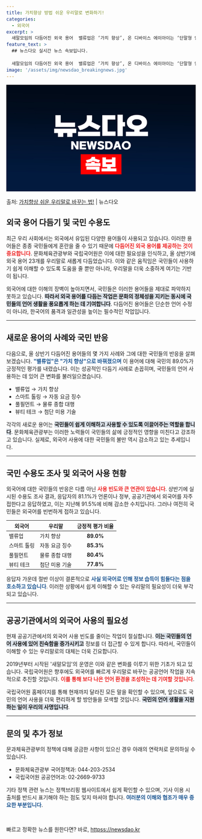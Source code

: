 ```yaml
---
title: 가치향상 방법 쉬운 우리말로 변화하기!
categories:
  - 외국어
excerpt: >
  새말모임의 다듬어진 외국 용어  밸류업은 ‘가치 향상’, 온 디바이스 에이아이는 ‘단말형 인공지능’, 플러팅…
feature_text: >
  ## 뉴스다오 실시간 뉴스 속보입니다.

  새말모임의 다듬어진 외국 용어  밸류업은 ‘가치 향상’, 온 디바이스 에이아이는 ‘단말형 인공지능’, 플러팅…
image: '/assets/img/newsdao_breakingnews.jpg'
---
```


![뉴스다오 속보](/assets/img/newsdao_breakingnews.jpg)

<p>출처: <a href="httpss://newsdao.kr/4982" rel="dofollow">가치향상 쉬운 우리말로 바꾸는 법!</a> | 뉴스다오</p>

<h2 data-ke-size="size26">외국 용어 다듬기 및 국민 수용도</h2>

<p data-ke-size="size16">최근 우리 사회에서는 외국에서 유입된 다양한 용어들이 사용되고 있습니다. 이러한 용어들은 종종 국민들에게 혼란을 줄 수 있기 때문에 <b><span style="color: #ee2323;">다듬어진 외국 용어를 제공하는 것이 중요합니다</span></b>. 문화체육관광부와 국립국어원은 이에 대한 필요성을 인식하고, 올 상반기에 외국 용어 23개를 우리말로 새롭게 다듬었습니다. 이와 같은 움직임은 국민들이 사용하기 쉽게 이해할 수 있도록 도움을 줄 뿐만 아니라, 우리말을 더욱 소중하게 여기는 기반이 됩니다. </p>

<p data-ke-size="size16">외국어에 대한 이해의 장벽이 높아지면서, 국민들은 이러한 용어들을 제대로 파악하지 못하고 있습니다. <b><span style="background-color: #21538527;">따라서 외국 용어를 다듬는 작업은 문화의 정체성을 지키는 동시에 국민들의 언어 생활을 풍요롭게 하는 데 기여합니다</span></b>. 다듬어진 용어들은 단순한 언어 수정이 아니라, 한국어의 품격과 일관성을 높이는 필수적인 작업입니다. </p>

<hr/>

<h2 data-ke-size="size26">새로운 용어의 사례와 국민 반응</h2>

<p data-ke-size="size16">다음으로, 올 상반기 다듬어진 용어들의 몇 가지 사례와 그에 대한 국민들의 반응을 살펴보겠습니다. <b><span style="color: #1a5490;">"밸류업"은 "가치 향상"으로 바꿔졌으며</span></b> 이 용어에 대해 국민의 89.0%가 긍정적인 평가를 내렸습니다. 이는 성공적인 다듬기 사례로 손꼽히며, 국민들의 언어 사용하는 데 있어 큰 변화를 불러일으켰습니다. </p>

<ul>
    <li>밸류업 → 가치 향상</li>
    <li>스마트 톨링 → 자동 요금 징수</li>
    <li>풀필먼트 → 물류 종합 대행</li>
    <li>뷰티 테크 → 첨단 미용 기술</li>
</ul>

<p data-ke-size="size16">각각의 새로운 용어는 <b><span style="background-color: #21538527;">국민들이 쉽게 이해하고 사용할 수 있도록 이끌어주는 역할을 합니다</span></b>. 문화체육관광부는 이러한 노력들이 국민들의 삶에 긍정적인 영향을 미친다고 강조하고 있습니다. 실제로, 외국어 사용에 대한 국민들의 불만 역시 감소하고 있는 추세입니다. </p>

<hr/>

<h2 data-ke-size="size26">국민 수용도 조사 및 외국어 사용 현황</h2>

<p data-ke-size="size16">외국어에 대한 국민들의 반응은 다름 아닌 <b><span style="color: #ee2323;">사용 빈도와 큰 연관이 있습니다</span></b>. 상반기에 실시된 수용도 조사 결과, 응답자의 81.1%가 언론이나 정부, 공공기관에서 외국어를 자주 접한다고 응답하였고, 이는 지난해 91.5%에 비해 감소한 수치입니다. 그러나 여전히 국민들은 외국어를 빈번하게 접하고 있습니다.</p>

<table>
    <thead>
        <tr>
            <th>외국어</th>
            <th>우리말</th>
            <th>긍정적 평가 비율</th>
        </tr>
    </thead>
    <tbody>
        <tr>
            <td>밸류업</td>
            <td>가치 향상</td>
            <td style="text-align: center; height: 17px;"><b>89.0%</b></td>
        </tr>
        <tr>
            <td>스마트 톨링</td>
            <td>자동 요금 징수</td>
            <td style="text-align: center; height: 17px;"><b>85.3%</b></td>
        </tr>
        <tr>
            <td>풀필먼트</td>
            <td>물류 종합 대행</td>
            <td style="text-align: center; height: 17px;"><b>80.4%</b></td>
        </tr>
        <tr>
            <td>뷰티 테크</td>
            <td>첨단 미용 기술</td>
            <td style="text-align: center; height: 17px;"><b>77.8%</b></td>
        </tr>
    </tbody>
</table>

<p data-ke-size="size16">응답자 가운데 절반 이상이 결론적으로 <b><span style="color: #1a5490;">사실 외국어로 인해 정보 습득이 힘들다는 점을 호소하고 있습니다</span></b>. 이러한 상황에서 쉽게 이해할 수 있는 우리말의 필요성이 더욱 부각되고 있습니다.</p>

<hr/>

<h2 data-ke-size="size26">공공기관에서의 외국어 사용의 필요성</h2>

<p data-ke-size="size16">현재 공공기관에서의 외국어 사용 빈도를 줄이는 작업이 절실합니다. <b><span style="background-color: #21538527;">이는 국민들의 언어 사용에 있어 친숙함을 증가시키고</span></b> 정보를 더 접근할 수 있게 합니다. 따라서, 국민들이 이해할 수 있는 우리말로의 대체는 더욱 긴요합니다. </p>

<p data-ke-size="size16">2019년부터 시작된 '새말모임'의 운영은 이와 같은 변화를 이루기 위한 기초가 되고 있습니다. 국립국어원은 향후에도 외국어를 빠르게 우리말로 바꾸는 공공언어 작업을 지속적으로 추진할 것입니다. <b><span style="color: #ee2323;">이를 통해 보다 나은 언어 환경을 조성하는 데 기여할 것입니다</span></b>.</p>

<p data-ke-size="size16">국립국어원 홈페이지를 통해 현재까지 달라진 모든 말을 확인할 수 있으며, 앞으로도 국민의 언어 사용을 더욱 편리하게 할 방안들을 모색할 것입니다. <b><span style="background-color: #21538527;">국민의 언어 생활을 지원하는 일이 우리의 사명입니다</span></b>.</p>

<hr/>

<h2 data-ke-size="size26">문의 및 추가 정보</h2>

<p data-ke-size="size16">문과체육관광부의 정책에 대해 궁금한 사항이 있으신 경우 아래의 연락처로 문의하실 수 있습니다.</p>

<ul>
    <li>문화체육관광부 국어정책과: 044-203-2534</li>
    <li>국립국어원 공공언어과: 02-2669-9733</li>
</ul>

<p data-ke-size="size16">기타 정책 관련 뉴스는 정책브리핑 웹사이트에서 쉽게 확인할 수 있으며, 기사 이용 시 출처를 반드시 표기해야 하는 점도 잊지 마셔야 합니다. <b><span style="color: #1a5490;">여러분의 이해와 협조가 매우 중요한 부분입니다</span></b>.</p>

<p data-ke-size="size16">&nbsp;</p> 

빠르고 정확한 뉴스를 원한다면? 바로, <a href="httpss://newsdao.kr" rel="dofollow">httpss://newsdao.kr</a>


